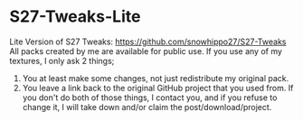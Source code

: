 # S27-Tweaks-Lite
Lite Version of S27 Tweaks: https://github.com/snowhippo27/S27-Tweaks
All packs created by me are available for public use.
If you use any of my textures, I only ask 2 things;
1. You at least make some changes, not just redistribute my original pack.
2. You leave a link back to the original GitHub project that you used from.
If you don't do both of those things, I contact you, and if you refuse to change it, I will take down and/or claim the post/download/project.
